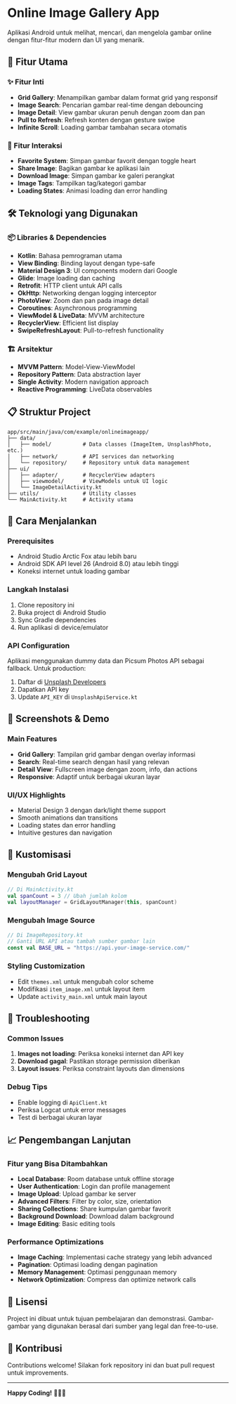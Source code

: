 # Online Image Gallery App

Aplikasi Android untuk melihat, mencari, dan mengelola gambar online dengan fitur-fitur modern dan UI yang menarik.

## 📱 Fitur Utama

### ✨ Fitur Inti
- **Grid Gallery**: Menampilkan gambar dalam format grid yang responsif
- **Image Search**: Pencarian gambar real-time dengan debouncing
- **Image Detail**: View gambar ukuran penuh dengan zoom dan pan
- **Pull to Refresh**: Refresh konten dengan gesture swipe
- **Infinite Scroll**: Loading gambar tambahan secara otomatis

### 🎯 Fitur Interaksi
- **Favorite System**: Simpan gambar favorit dengan toggle heart
- **Share Image**: Bagikan gambar ke aplikasi lain
- **Download Image**: Simpan gambar ke galeri perangkat
- **Image Tags**: Tampilkan tag/kategori gambar
- **Loading States**: Animasi loading dan error handling

## 🛠️ Teknologi yang Digunakan

### 📦 Libraries & Dependencies
- **Kotlin**: Bahasa pemrograman utama
- **View Binding**: Binding layout dengan type-safe
- **Material Design 3**: UI components modern dari Google
- **Glide**: Image loading dan caching
- **Retrofit**: HTTP client untuk API calls
- **OkHttp**: Networking dengan logging interceptor
- **PhotoView**: Zoom dan pan pada image detail
- **Coroutines**: Asynchronous programming
- **ViewModel & LiveData**: MVVM architecture
- **RecyclerView**: Efficient list display
- **SwipeRefreshLayout**: Pull-to-refresh functionality

### 🏗️ Arsitektur
- **MVVM Pattern**: Model-View-ViewModel
- **Repository Pattern**: Data abstraction layer
- **Single Activity**: Modern navigation approach
- **Reactive Programming**: LiveData observables

## 📋 Struktur Project

```
app/src/main/java/com/example/onlineimageapp/
├── data/
│   ├── model/          # Data classes (ImageItem, UnsplashPhoto, etc.)
│   ├── network/        # API services dan networking
│   └── repository/     # Repository untuk data management
├── ui/
│   ├── adapter/        # RecyclerView adapters
│   ├── viewmodel/      # ViewModels untuk UI logic
│   └── ImageDetailActivity.kt
├── utils/              # Utility classes
└── MainActivity.kt     # Activity utama
```

## 🚀 Cara Menjalankan

### Prerequisites
- Android Studio Arctic Fox atau lebih baru
- Android SDK API level 26 (Android 8.0) atau lebih tinggi
- Koneksi internet untuk loading gambar

### Langkah Instalasi
1. Clone repository ini
2. Buka project di Android Studio
3. Sync Gradle dependencies
4. Run aplikasi di device/emulator

### API Configuration
Aplikasi menggunakan dummy data dan Picsum Photos API sebagai fallback. Untuk production:
1. Daftar di [Unsplash Developers](https://unsplash.com/developers)
2. Dapatkan API key
3. Update `API_KEY` di `UnsplashApiService.kt`

## 📱 Screenshots & Demo

### Main Features
- **Grid Gallery**: Tampilan grid gambar dengan overlay informasi
- **Search**: Real-time search dengan hasil yang relevan
- **Detail View**: Fullscreen image dengan zoom, info, dan actions
- **Responsive**: Adaptif untuk berbagai ukuran layar

### UI/UX Highlights
- Material Design 3 dengan dark/light theme support
- Smooth animations dan transitions
- Loading states dan error handling
- Intuitive gestures dan navigation

## 🔧 Kustomisasi

### Mengubah Grid Layout
```kotlin
// Di MainActivity.kt
val spanCount = 3 // Ubah jumlah kolom
val layoutManager = GridLayoutManager(this, spanCount)
```

### Mengubah Image Source
```kotlin
// Di ImageRepository.kt
// Ganti URL API atau tambah sumber gambar lain
const val BASE_URL = "https://api.your-image-service.com/"
```

### Styling Customization
- Edit `themes.xml` untuk mengubah color scheme
- Modifikasi `item_image.xml` untuk layout item
- Update `activity_main.xml` untuk main layout

## 🐛 Troubleshooting

### Common Issues
1. **Images not loading**: Periksa koneksi internet dan API key
2. **Download gagal**: Pastikan storage permission diberikan
3. **Layout issues**: Periksa constraint layouts dan dimensions

### Debug Tips
- Enable logging di `ApiClient.kt`
- Periksa Logcat untuk error messages
- Test di berbagai ukuran layar

## 📈 Pengembangan Lanjutan

### Fitur yang Bisa Ditambahkan
- **Local Database**: Room database untuk offline storage
- **User Authentication**: Login dan profile management
- **Image Upload**: Upload gambar ke server
- **Advanced Filters**: Filter by color, size, orientation
- **Sharing Collections**: Share kumpulan gambar favorit
- **Background Download**: Download dalam background
- **Image Editing**: Basic editing tools

### Performance Optimizations
- **Image Caching**: Implementasi cache strategy yang lebih advanced
- **Pagination**: Optimasi loading dengan pagination
- **Memory Management**: Optimasi penggunaan memory
- **Network Optimization**: Compress dan optimize network calls

## 📄 Lisensi

Project ini dibuat untuk tujuan pembelajaran dan demonstrasi. Gambar-gambar yang digunakan berasal dari sumber yang legal dan free-to-use.

## 🤝 Kontribusi

Contributions welcome! Silakan fork repository ini dan buat pull request untuk improvements.

---

**Happy Coding!** 🚀📱✨